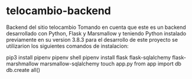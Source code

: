 # telocambio-backend
Backend del sitio telocambio
Tomando en cuenta que este es un backend desarrollado con Python, Flask y Marsmallow y teniendo Python instalado previamente 
en su version 3.8.3 para el desarrollo de este proyecto se utilizarion los siguientes comandos de instalacion:

pip3 install pipenv
pipenv shell
pipenv install flask flask-sqlalchemy flask-marshmallow marsmallow-sqlalchemy
touch app.py
from app import db
db.create all()
